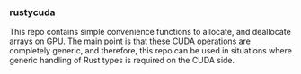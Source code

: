 ### rustycuda

This repo contains simple convenience functions to allocate, and deallocate arrays on GPU. The main point is that these CUDA operations are completely generic, and therefore, this repo can be used in situations where generic handling of Rust types is required on the CUDA side.
